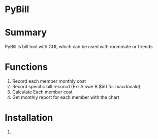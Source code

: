 # PyBill

# Summary
PyBill is bill tool with GUI, which can be used with roommate or friends


# Functions
1. Record each member monthly cost
2. Record specific bill recorcd (Ex: A owe B $50 for macdonald)
3. Calculate Each member cost 
4. Get monthly report for each member with the chart

# Installation
1. 
